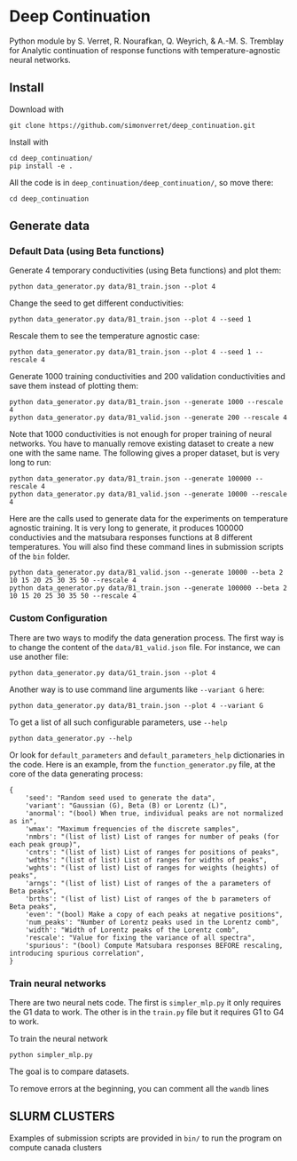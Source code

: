 # Deep Continuation
Python module by S. Verret, R. Nourafkan, Q. Weyrich, & A.-M. S. Tremblay for Analytic continuation of response functions with temperature-agnostic neural networks.

## Install
Download with

    git clone https://github.com/simonverret/deep_continuation.git

Install with

    cd deep_continuation/
    pip install -e .

All the code is in `deep_continuation/deep_continuation/`, so move there:

    cd deep_continuation


## Generate data

### Default Data (using Beta functions)

Generate 4 temporary conductivities (using Beta functions) and plot them:

    python data_generator.py data/B1_train.json --plot 4

Change the seed to get different conductivities:

    python data_generator.py data/B1_train.json --plot 4 --seed 1

Rescale them to see the temperature agnostic case:

    python data_generator.py data/B1_train.json --plot 4 --seed 1 --rescale 4

Generate 1000 training conductivities and 200 validation conductivities and save them instead of plotting them:

    python data_generator.py data/B1_train.json --generate 1000 --rescale 4
    python data_generator.py data/B1_valid.json --generate 200 --rescale 4

Note that 1000 conductivities is not enough for proper training of neural networks. You have to manually remove existing dataset to create a new one with the same name. The following gives a proper dataset, but is very long to run:

    python data_generator.py data/B1_train.json --generate 100000 --rescale 4
    python data_generator.py data/B1_valid.json --generate 10000 --rescale 4

Here are the calls used to generate data for the experiments on temperature agnostic training. It is very long to generate, it produces 100000 conductivies and the matsubara responses functions at 8 different temperatures. You will also find these command lines in submission scripts of the `bin` folder.

    python data_generator.py data/B1_valid.json --generate 10000 --beta 2 10 15 20 25 30 35 50 --rescale 4
    python data_generator.py data/B1_train.json --generate 100000 --beta 2 10 15 20 25 30 35 50 --rescale 4


### Custom Configuration

There are two ways to modify the data generation process. The first way is to change the content of the `data/B1_valid.json` file. For instance, we can use another file: 

    python data_generator.py data/G1_train.json --plot 4

Another way is to use command line arguments like `--variant G` here:

    python data_generator.py data/B1_train.json --plot 4 --variant G

To get a list of all such configurable parameters, use `--help`

    python data_generator.py --help

Or look for `default_parameters` and `default_parameters_help` dictionaries in the code. Here is an example, from the `function_generator.py` file, at the core of the data generating process:

    {
        'seed': "Random seed used to generate the data",
        'variant': "Gaussian (G), Beta (B) or Lorentz (L)",
        'anormal': "(bool) When true, individual peaks are not normalized as in",
        'wmax': "Maximum frequencies of the discrete samples",
        'nmbrs': "(list of list) List of ranges for number of peaks (for each peak group)",
        'cntrs': "(list of list) List of ranges for positions of peaks",
        'wdths': "(list of list) List of ranges for widths of peaks",
        'wghts': "(list of list) List of ranges for weights (heights) of peaks",
        'arngs': "(list of list) List of ranges of the a parameters of Beta peaks",
        'brths': "(list of list) List of ranges of the b parameters of Beta peaks",
        'even': "(bool) Make a copy of each peaks at negative positions",
        'num_peaks': "Number of Lorentz peaks used in the Lorentz comb",
        'width': "Width of Lorentz peaks of the Lorentz comb",
        'rescale': "Value for fixing the variance of all spectra",
        'spurious': "(bool) Compute Matsubara responses BEFORE rescaling, introducing spurious correlation",
    }


### Train neural networks
There are two neural nets code. The first is `simpler_mlp.py` it only requires the G1 data to work. The other is in the `train.py` file but it requires G1 to G4 to work.

To train the neural network

    python simpler_mlp.py
    
The goal is to compare datasets.

To remove errors at the beginning, you can comment all the `wandb` lines

## SLURM CLUSTERS
Examples of submission scripts are provided in `bin/` to run the program on compute canada clusters


